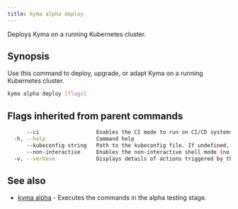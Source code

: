 ```yaml
---
title: kyma alpha deploy
---
```


Deploys Kyma on a running Kubernetes cluster.

## Synopsis

Use this command to deploy, upgrade, or adapt Kyma on a running Kubernetes cluster.

```bash
kyma alpha deploy [flags]
```

## Flags inherited from parent commands

```bash
      --ci                  Enables the CI mode to run on CI/CD systems. It avoids any user interaction (such as no dialog prompts) and ensures that logs are formatted properly in log files (such as no spinners for CLI steps).
  -h, --help                Command help
      --kubeconfig string   Path to the kubeconfig file. If undefined, Kyma CLI uses the KUBECONFIG environment variable, or falls back "/$HOME/.kube/config".
      --non-interactive     Enables the non-interactive shell mode (no colorized output, no spinner)
  -v, --verbose             Displays details of actions triggered by the command.
```

## See also

* [kyma alpha](#kyma-alpha-kyma-alpha)	 - Executes the commands in the alpha testing stage.

